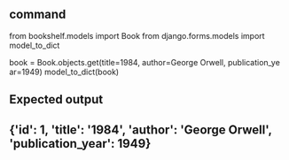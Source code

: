 ## command
from bookshelf.models import Book
from django.forms.models import model_to_dict

book = Book.objects.get(title=1984, author=George Orwell, publication_ye
ar=1949)
model_to_dict(book)

## Expected output
## {'id': 1, 'title': '1984', 'author': 'George Orwell', 'publication_year': 1949}
